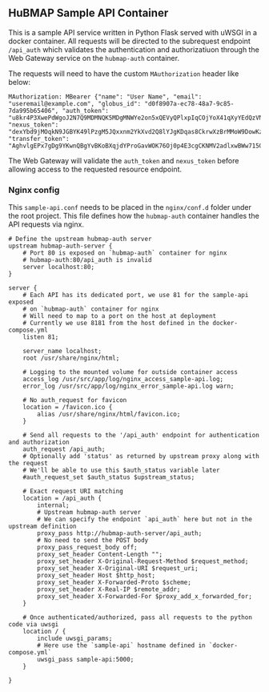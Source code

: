 ## HuBMAP Sample API Container

This is a sample API service written in Python Flask served with uWSGI in a docker container. All requests will be directed to the subrequest endpoint `/api_auth` which validates the authentication and authorizatiuon through the Web Gateway service on the `hubmap-auth` container.

The requests will need to have the custom `MAuthorization` header like below:

````
MAuthorization: MBearer {"name": "User Name", "email": "useremail@example.com", "globus_id": "d0f8907a-ec78-48a7-9c85-7da995b65406", "auth_token": "u8kr4P3XwePdWgoJ2N7Q9MDMNQK5MDgMNWYe2on5xQEVyQPlxpIqCOjYoX41qXyYEdQzVN9np2jQMniPpDJ74c7LXztq9mYc10GQU6d0x", "nexus_token": "dexYbd9jMOqkN9JGBYK49lPzgM5JQxxnm2YkXvd2Q8lYJgKDqas8CkrwXzBrMMoW9DowKzEYQeEgdmCqPv0NJKQwd8", "transfer_token": "AghvlgEPx7gDg9YKwnQBgYvBKoBXqjdYProGavWOK76Oj0p4E3cgCKNMV2adlxwBWw7150E3Bk594rTKDd4joUplYg"}
````

The Web Gateway will validate the `auth_token` and `nexus_token` before allowing access to the requested resource endpoint.

### Nginx config

This `sample-api.conf` needs to be placed in the `nginx/conf.d` folder under the root project. This file defines how the `hubmap-auth` container handles the API requests via nginx. 

````
# Define the upstream hubmap-auth server
upstream hubmap-auth-server {
    # Port 80 is exposed on `hubmap-auth` container for nginx
    # hubmap-auth:80/api_auth is invalid
    server localhost:80;
}

server {
    # Each API has its dedicated port, we use 81 for the sample-api exposed 
    # on `hubmap-auth` container for nginx
    # Will need to map to a port on the host at deployment
    # Currently we use 8181 from the host defined in the docker-compose.yml
    listen 81;
    
    server_name localhost;
    root /usr/share/nginx/html;

    # Logging to the mounted volume for outside container access
    access_log /usr/src/app/log/nginx_access_sample-api.log;
    error_log /usr/src/app/log/nginx_error_sample-api.log warn;

    # No auth_request for favicon    
    location = /favicon.ico {
        alias /usr/share/nginx/html/favicon.ico;
    }
    
    # Send all requests to the '/api_auth' endpoint for authentication and authorization   
    auth_request /api_auth;
    # Optionally add 'status' as returned by upstream proxy along with the request
    # We'll be able to use this $auth_status variable later
    #auth_request_set $auth_status $upstream_status;

    # Exact request URI matching
    location = /api_auth {
        internal;
        # Upstream hubmap-auth server
        # We can specify the endpoint `api_auth` here but not in the upstream definition
        proxy_pass http://hubmap-auth-server/api_auth;
        # No need to send the POST body
        proxy_pass_request_body off;
        proxy_set_header Content-Length "";
        proxy_set_header X-Original-Request-Method $request_method;
        proxy_set_header X-Original-URI $request_uri;
        proxy_set_header Host $http_host;
        proxy_set_header X-Forwarded-Proto $scheme;
        proxy_set_header X-Real-IP $remote_addr;
        proxy_set_header X-Forwarded-For $proxy_add_x_forwarded_for;
    }

    # Once authenticated/authorized, pass all requests to the python code via uwsgi
    location / { 
        include uwsgi_params;
        # Here use the `sample-api` hostname defined in `docker-compose.yml`
        uwsgi_pass sample-api:5000;
    }

}
````
